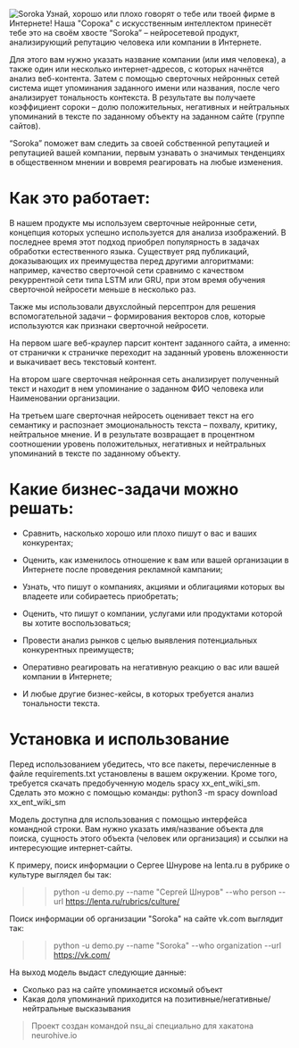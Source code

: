 ![Soroka](https://pp.userapi.com/c830309/v830309642/107ad1/8NnG9yy_w3A.jpg)
Узнай, хорошо или плохо говорят о тебе или твоей фирме в Интернете! Наша "Сорока" с искусственным интеллектом принесёт тебе это на своём хвосте
“Soroka” – нейросетевой продукт, анализирующий репутацию человека или компании в Интернете.

Для этого вам нужно указать название компании (или имя человека), а также один или несколько интернет-адресов, с которых начнётся анализ веб-контента. Затем с помощью сверточных нейронных сетей система ищет упоминания заданного имени или названия, после чего анализирует тональность контекста. В результате вы получаете коэффициент сороки – долю положительных, негативных и нейтральных упоминаний в тексте по заданному объекту на заданном сайте (группе сайтов).

“Soroka” поможет вам следить за своей собственной репутацией и репутацией вашей компании, первым узнавать о значимых тенденциях в общественном мнении и вовремя реагировать на любые изменения.

# Как это работает:
В нашем продукте мы используем сверточные нейронные сети, концепция которых успешно используется для анализа изображений. В последнее время этот подход приобрел популярность в задачах обработки естественного языка. Существует ряд публикаций, доказывающих их преимущества перед другими алгоритмами: например, качество сверточной сети сравнимо с качеством рекуррентной сети типа LSTM или GRU, при этом время обучения сверточной нейросети меньше в несколько раз.

Также мы использовали двухслойный персептрон для решения вспомогательной задачи – формирования векторов слов, которые используются как признаки сверточной нейросети.

На первом шаге веб-краулер парсит контент заданного сайта, а именно: от странички к страничке переходит на заданный уровень вложенности и выкачивает весь текстовый контент.

На втором шаге сверточная нейронная сеть анализирует полученный текст и находит в нем упоминание о заданном ФИО человека или Наименовании организации.

На третьем шаге сверточная нейросеть оценивает текст на его семантику и распознает эмоциональность текста – похвалу, критику, нейтральное мнение. И в результате возвращает в процентном соотношении уровень положительных, негативных и нейтральных упоминаний в тексте по заданному объекту.

# Какие бизнес-задачи можно решать:
- Сравнить, насколько хорошо или плохо пишут о вас и ваших конкурентах;

- Оценить, как изменилось отношение к вам или вашей организации в Интернете после проведения рекламной кампании;

- Узнать, что пишут о компаниях, акциями и облигациями которых вы владеете или собираетесь приобретать;

- Оценить, что пишут о компании, услугами или продуктами которой вы хотите воспользоваться;

- Провести анализ рынков с целью выявления потенциальных конкурентных преимуществ;

- Оперативно реагировать на негативную реакцию о вас или вашей компании в Интернете;

- И любые другие бизнес-кейсы, в которых требуется анализ тональности текста.

# Установка и использование

Перед использованием убедитесь, что все пакеты, перечисленные в файле requirements.txt установлены в вашем окружении.
Кроме того, требуется скачать предобученную модель spacy xx_ent_wiki_sm. Сделать это можно с помощью команды:
python3 -m spacy download xx_ent_wiki_sm

Модель доступна для использования с помощью интерфейса командной строки. Вам нужно указать имя/название объекта для поиска,
сущность этого объекта (человек или организация) и ссылки на интересующие интернет-сайты.

К примеру, поиск информации о Сергее Шнурове на lenta.ru в рубрике о культуре выглядел бы так:
>> python -u demo.py --name "Сергей Шнуров" --who person --url https://lenta.ru/rubrics/culture/

Поиск информации об организации "Soroka" на сайте vk.com выглядит так:
>> python -u demo.py --name "Soroka" --who organization --url https://vk.com/

На выход модель выдаст следующие данные:
- Сколько раз на сайте упоминается искомый объект
- Какая доля упоминаний приходится на позитивные/негативные/нейтральные высказывания

> Проект создан командой nsu_ai специально для хакатона neurohive.io
